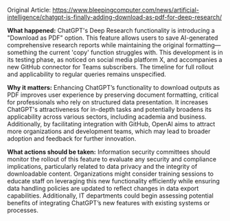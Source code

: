 Original Article: https://www.bleepingcomputer.com/news/artificial-intelligence/chatgpt-is-finally-adding-download-as-pdf-for-deep-research/

**What happened:** ChatGPT's Deep Research functionality is introducing a "Download as PDF" option. This feature allows users to save AI-generated comprehensive research reports while maintaining the original formatting—something the current 'copy' function struggles with. This development is in its testing phase, as noticed on social media platform X, and accompanies a new GitHub connector for Teams subscribers. The timeline for full rollout and applicability to regular queries remains unspecified.

**Why it matters:** Enhancing ChatGPT’s functionality to download outputs as PDF improves user experience by preserving document formatting, critical for professionals who rely on structured data presentation. It increases ChatGPT's attractiveness for in-depth tasks and potentially broadens its applicability across various sectors, including academia and business. Additionally, by facilitating integration with GitHub, OpenAI aims to attract more organizations and development teams, which may lead to broader adoption and feedback for further innovation.

**What actions should be taken:** Information security committees should monitor the rollout of this feature to evaluate any security and compliance implications, particularly related to data privacy and the integrity of downloadable content. Organizations might consider training sessions to educate staff on leveraging this new functionality efficiently while ensuring data handling policies are updated to reflect changes in data export capabilities. Additionally, IT departments could begin assessing potential benefits of integrating ChatGPT’s new features with existing systems or processes.